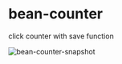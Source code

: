# bean-counter
 click counter with save function


![bean-counter-snapshot](https://user-images.githubusercontent.com/25331809/137615153-5c675f35-5e29-4784-b2b3-a43a18d5a58e.PNG)

